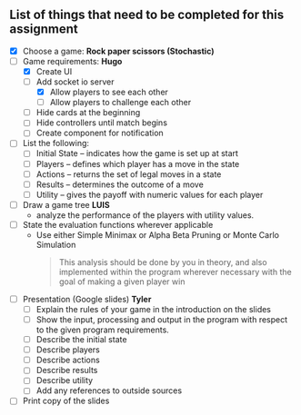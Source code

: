 ## List of things that need to be completed for this assignment

-   [x] Choose a game: **Rock paper scissors (Stochastic)**
-   [ ] Game requirements: **Hugo**
    -   [x] Create UI
    -   [ ] Add socket io server
        -   [x] Allow players to see each other
        -   [ ] Allow players to challenge each other
    -   [ ] Hide cards at the beginning
    -   [ ] Hide controllers until match begins
    -   [ ] Create component for notification
-   [ ] List the following:
    -   [ ] Initial State – indicates how the game is set up at start
    -   [ ] Players – defines which player has a move in the state
    -   [ ] Actions – returns the set of legal moves in a state
    -   [ ] Results – determines the outcome of a move
    -   [ ] Utility – gives the payoff with numeric values for each player
-   [ ] Draw a game tree **LUIS**
    -   analyze the performance of the players with utility values.
-   [ ] State the evaluation functions wherever applicable
    -   Use either Simple Minimax or Alpha Beta Pruning or Monte Carlo Simulation
        > This analysis should be done by you in theory, and also implemented within the program wherever necessary with the goal of making a given player win
-   [ ] Presentation (Google slides) **Tyler**
    -   [ ] Explain the rules of your game in the introduction on the slides
    -   [ ] Show the input, processing and output in the program with respect to the given program requirements.
    -   [ ] Describe the initial state
    -   [ ] Describe players
    -   [ ] Describe actions
    -   [ ] Describe results
    -   [ ] Describe utility
    -   [ ] Add any references to outside sources
-   [ ] Print copy of the slides

